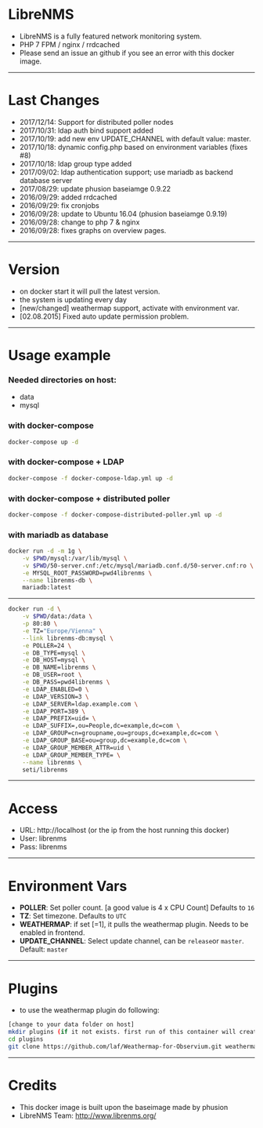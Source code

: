 LibreNMS
====

- LibreNMS is a fully featured network monitoring system.
- PHP 7 FPM / nginx / rrdcached
- Please send an issue an github if you see an error with this docker image.

---
Last Changes
===
- 2017/12/14: Support for distributed poller nodes
- 2017/10/31: ldap auth bind support added
- 2017/10/19: add new env UPDATE_CHANNEL with default value: master.
- 2017/10/18: dynamic config.php based on environment variables (fixes #8)
- 2017/10/18: ldap group type added
- 2017/09/02: ldap authentication support; use mariadb as backend database server
- 2017/08/29: update phusion baseiamge 0.9.22
- 2016/09/29: added rrdcached
- 2016/09/29: fix cronjobs
- 2016/09/28: update to Ubuntu 16.04 (phusion baseiamge 0.9.19)
- 2016/09/28: change to php 7 & nginx
- 2016/09/28: fixes graphs on overview pages.

---
Version
===
- on docker start it will pull the latest version.
- the system is updating every day
- [new/changed] weathermap support, activate with environment var.
- [02.08.2015] Fixed auto update permission problem.

---
Usage example
===
### Needed directories on host:
- data
- mysql

### with docker-compose

```bash
docker-compose up -d
```

### with docker-compose + LDAP

```bash
docker-compose -f docker-compose-ldap.yml up -d
```

### with docker-compose + distributed poller

```bash
docker-compose -f docker-compose-distributed-poller.yml up -d
```

### with mariadb as database

```bash
docker run -d -m 1g \
	-v $PWD/mysql:/var/lib/mysql \
	-v $PWD/50-server.cnf:/etc/mysql/mariadb.conf.d/50-server.cnf:ro \
	-e MYSQL_ROOT_PASSWORD=pwd4librenms \
	--name librenms-db \
	mariadb:latest
```
---
```bash
docker run -d \
	-v $PWD/data:/data \
	-p 80:80 \
	-e TZ="Europe/Vienna" \
	--link librenms-db:mysql \
	-e POLLER=24 \
	-e DB_TYPE=mysql \
	-e DB_HOST=mysql \
	-e DB_NAME=librenms \
	-e DB_USER=root \
	-e DB_PASS=pwd4librenms \
	-e LDAP_ENABLED=0 \
	-e LDAP_VERSION=3 \
	-e LDAP_SERVER=ldap.example.com \
	-e LDAP_PORT=389 \
	-e LDAP_PREFIX=uid= \
	-e LDAP_SUFFIX=,ou=People,dc=example,dc=com \
	-e LDAP_GROUP=cn=groupname,ou=groups,dc=example,dc=com \
	-e LDAP_GROUP_BASE=ou=group,dc=example,dc=com \
	-e LDAP_GROUP_MEMBER_ATTR=uid \
	-e LDAP_GROUP_MEMBER_TYPE= \
	--name librenms \
	seti/librenms
```

---
Access
===
- URL: http://localhost (or the ip from the host running this docker)
- User: librenms
- Pass: librenms

---
Environment Vars
===
- **POLLER**: Set poller count. [a good value is 4 x CPU Count] Defaults to `16`
- **TZ**: Set timezone. Defaults to `UTC`
- **WEATHERMAP**: if set [=1], it pulls the weathermap plugin. Needs to be enabled in frontend.
- **UPDATE_CHANNEL**: Select update channel, can be `release`or `master`. Default: `master`

---
Plugins
===
- to use the weathermap plugin do following:

```bash
[change to your data folder on host]
mkdir plugins (if it not exists. first run of this container will create it.)
cd plugins
git clone https://github.com/laf/Weathermap-for-Observium.git weathermap
```


---
Credits
===
- This docker image is built upon the baseimage made by phusion
- LibreNMS Team: http://www.librenms.org/
